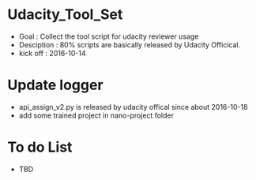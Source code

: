 # Udacity_Tool_Set 
- Goal : Collect the tool script for udacity reviewer usage
- Desciption : 80% scripts are basically released by Udacity Officical.
- kick off : 2016-10-14

# Update logger 
- api_assign_v2.py is released by udacity offical since about 2016-10-18
- add some trained project in nano-project folder

# To do List 
- TBD

